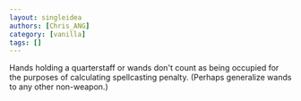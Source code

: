 ```yaml
---
layout: singleidea
authors: [Chris_ANG]
category: [vanilla]
tags: []
---
```

Hands holding a quarterstaff or wands don't count as being occupied for the purposes of calculating spellcasting penalty. (Perhaps generalize wands to any other non-weapon.)
